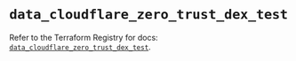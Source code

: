 # `data_cloudflare_zero_trust_dex_test`

Refer to the Terraform Registry for docs: [`data_cloudflare_zero_trust_dex_test`](https://registry.terraform.io/providers/cloudflare/cloudflare/5.9.0/docs/data-sources/zero_trust_dex_test).
